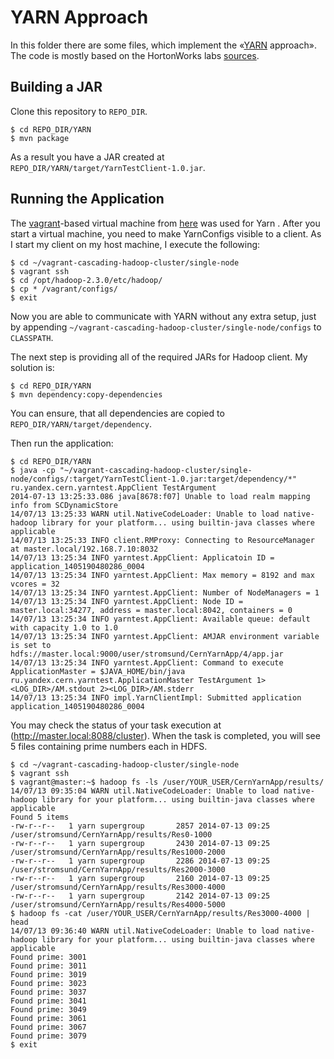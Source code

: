 YARN Approach
=============

In this folder there are some files, which implement the «[YARN](http://hadoop.apache.org/docs/current/hadoop-yarn/hadoop-yarn-site/YARN.html) approach». The code is mostly based on the HortonWorks labs [sources](https://github.com/HortonworksUniversity/YARN_Rev1/tree/master/labs/solutions).

Building a JAR
--------------
Clone this repository to `REPO_DIR`.

    $ cd REPO_DIR/YARN
    $ mvn package

As a result you have a JAR created at `REPO_DIR/YARN/target/YarnTestClient-1.0.jar`.

Running the Application
----------------------
The [vagrant](http://www.vagrantup.com/)-based virtual machine from [here](https://github.com/Cascading/vagrant-cascading-hadoop-cluster#single-node-setup) was used for Yarn . After you start a virtual machine, you need to make YarnConfigs visible to a client. As I start my client on my host machine, I execute the following:

    $ cd ~/vagrant-cascading-hadoop-cluster/single-node
    $ vagrant ssh
    $ cd /opt/hadoop-2.3.0/etc/hadoop/
    $ cp * /vagrant/configs/
    $ exit

 Now you are able to communicate with YARN without any extra setup, just by appending `~/vagrant-cascading-hadoop-cluster/single-node/configs` to `CLASSPATH`.

The next step is providing all of the required JARs for Hadoop client. My solution is:

    $ cd REPO_DIR/YARN
    $ mvn dependency:copy-dependencies

You can ensure, that all dependencies are copied to `REPO_DIR/YARN/target/dependency`.

Then run the application:

    $ cd REPO_DIR/YARN
    $ java -cp "~/vagrant-cascading-hadoop-cluster/single-node/configs/:target/YarnTestClient-1.0.jar:target/dependency/*" ru.yandex.cern.yarntest.AppClient TestArgument
    2014-07-13 13:25:33.086 java[8678:f07] Unable to load realm mapping info from SCDynamicStore
    14/07/13 13:25:33 WARN util.NativeCodeLoader: Unable to load native-hadoop library for your platform... using builtin-java classes where applicable
    14/07/13 13:25:33 INFO client.RMProxy: Connecting to ResourceManager at master.local/192.168.7.10:8032
    14/07/13 13:25:34 INFO yarntest.AppClient: Applicatoin ID = application_1405190480286_0004
    14/07/13 13:25:34 INFO yarntest.AppClient: Max memory = 8192 and max vcores = 32
    14/07/13 13:25:34 INFO yarntest.AppClient: Number of NodeManagers = 1
    14/07/13 13:25:34 INFO yarntest.AppClient: Node ID = master.local:34277, address = master.local:8042, containers = 0
    14/07/13 13:25:34 INFO yarntest.AppClient: Available queue: default with capacity 1.0 to 1.0
    14/07/13 13:25:34 INFO yarntest.AppClient: AMJAR environment variable is set to hdfs://master.local:9000/user/stromsund/CernYarnApp/4/app.jar
    14/07/13 13:25:34 INFO yarntest.AppClient: Command to execute ApplicationMaster = $JAVA_HOME/bin/java ru.yandex.cern.yarntest.ApplicationMaster TestArgument 1><LOG_DIR>/AM.stdout 2><LOG_DIR>/AM.stderr 
    14/07/13 13:25:34 INFO impl.YarnClientImpl: Submitted application application_1405190480286_0004

You may check the status of your task execution at (http://master.local:8088/cluster). When the task is completed, you will see 5 files containing prime numbers each in HDFS.

    $ cd ~/vagrant-cascading-hadoop-cluster/single-node
    $ vagrant ssh
    $ vagrant@master:~$ hadoop fs -ls /user/YOUR_USER/CernYarnApp/results/
    14/07/13 09:35:04 WARN util.NativeCodeLoader: Unable to load native-hadoop library for your platform... using builtin-java classes where applicable
    Found 5 items
    -rw-r--r--   1 yarn supergroup       2857 2014-07-13 09:25 /user/stromsund/CernYarnApp/results/Res0-1000
    -rw-r--r--   1 yarn supergroup       2430 2014-07-13 09:25 /user/stromsund/CernYarnApp/results/Res1000-2000
    -rw-r--r--   1 yarn supergroup       2286 2014-07-13 09:25 /user/stromsund/CernYarnApp/results/Res2000-3000
    -rw-r--r--   1 yarn supergroup       2160 2014-07-13 09:25 /user/stromsund/CernYarnApp/results/Res3000-4000
    -rw-r--r--   1 yarn supergroup       2142 2014-07-13 09:25 /user/stromsund/CernYarnApp/results/Res4000-5000
    $ hadoop fs -cat /user/YOUR_USER/CernYarnApp/results/Res3000-4000 | head
    14/07/13 09:36:40 WARN util.NativeCodeLoader: Unable to load native-hadoop library for your platform... using builtin-java classes where applicable
    Found prime: 3001
    Found prime: 3011
    Found prime: 3019
    Found prime: 3023
    Found prime: 3037
    Found prime: 3041
    Found prime: 3049
    Found prime: 3061
    Found prime: 3067
    Found prime: 3079
    $ exit

